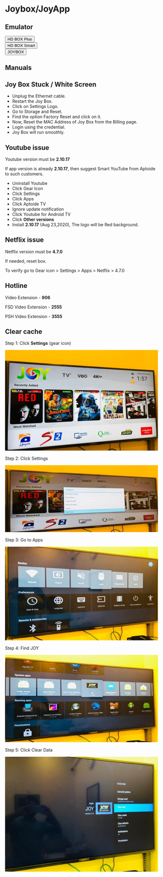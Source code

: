 

# Joybox/JoyApp

## Emulator

<form action="http://knowledge.dsl.net.pk/TACEmulator/HD%20Box%20Plus/main-menu.html" method="get" target="_blank"><button class="button">HD BOX Plus</button></form>
<form action="http://knowledge.dsl.net.pk/TACEmulator/HD%20Box%20Smart/main-menu.html" method="get" target="_blank"><button class="button">HD BOX Smart</button></form>
<form action="http://knowledge.dsl.net.pk/JOYBox/index.html" method="get" target="_blank"><button class="button">JOYBOX</button></form>

## Manuals


## Joy Box Stuck / White Screen

- Unplug the Ethernet cable.
- Restart the Joy Box.
- Click on Settings Logo.
- Go to Storage and Reset.
- Find the option Factory Reset and click on it.
- Now, Reset the MAC Address of Joy Box from the Billing page.
- Login using the credential.
- Joy Box will run smoothly.

## Youtube issue

Youtube version must be **2.10.17**

If app version is already **2.10.17**, 
then suggest Smart YouTube from Aptoide to such customers.

- Uninstall Youtube
- Click Gear Icon
- Click Settings
- Click Apps
- Click Aptoide TV
- Ignore update notification
- Click Youtube for Android TV
- Click **Other versions**
- Install **2.10.17** (Aug 23,2020), The logo will be Red background.

## Netflix issue

Netflix version must be **4.7.0**

If needed, reset box. 

To verify go to Gear icon > Settings > Apps > Netflix > 4.7.0

## Hotline

Video Extension - **906**

FSD Video Extension - **2555**

PSH Video Extension - **3555**


## Clear cache

 Step 1: Click **Settings** (gear icon)

![Joy1](/img/joy1.jpg)

 Step 2: Click Settings

![Joy2](/img/joy2.jpg)

 Step 3: Go to Apps

![Joy3](/img/joy3.jpg)

 Step 4: Find JOY

![Joy4](/img/joy4.jpg)

 Step 5: Click Clear Data

![Joy5](/img/joy5.jpg)

